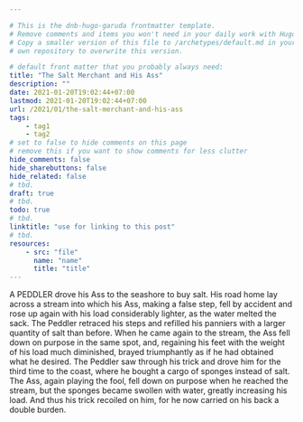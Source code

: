 ```yaml
---

# This is the dnb-hugo-garuda frontmatter template. 
# Remove comments and items you won't need in your daily work with Hugo.
# Copy a smaller version of this file to /archetypes/default.md in your
# own repository to overwrite this version.

# default front matter that you probably always need:
title: "The Salt Merchant and His Ass"
description: ""
date: 2021-01-20T19:02:44+07:00
lastmod: 2021-01-20T19:02:44+07:00
url: /2021/01/the-salt-merchant-and-his-ass
tags:
    - tag1
    - tag2
# set to false to hide comments on this page
# remove this if you want to show comments for less clutter
hide_comments: false
hide_sharebuttons: false
hide_related: false
# tbd.
draft: true
# tbd.
todo: true
# tbd.
linktitle: "use for linking to this post"
# tbd.
resources:
    - src: "file"
      name: "name"
      title: "title"
---
```

A PEDDLER drove his Ass to the seashore to buy salt. His road home lay across a stream into which his Ass, making a false step, fell by accident and rose up again with his load considerably lighter, as the water melted the sack. The Peddler retraced his steps and refilled his panniers with a larger quantity of salt than before. When he came again to the stream, the Ass fell down on purpose in the same spot, and, regaining his feet with the weight of his load much diminished, brayed triumphantly as if he had obtained what he desired. The Peddler saw through his trick and drove him for the third time to the coast, where he bought a cargo of sponges instead of salt. The Ass, again playing the fool, fell down on purpose when he reached the stream, but the sponges became swollen with water, greatly increasing his load. And thus his trick recoiled on him, for he now carried on his back a double burden.


